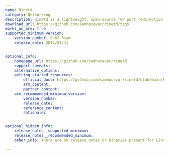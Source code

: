 ```yaml
---
name: Rinetd
category: Networking
description: Rinetd is a lightweight, open-source TCP port redirection server.
download_url: https://github.com/samhocevar/rinetd/tags
works_on_arm: true
supported_minimum_version: 
    version_number: 0.62.0sam
    release_date: 2016/01/11


optional_info:
    homepage_url: https://github.com/samhocevar/rinetd
    support_caveats:
    alternative_options: 
    getting_started_resources:
        official_docs: https://github.com/samhocevar/rinetd/blob/main/README.md
        arm_content:
        partner_content:
    arm_recommended_minimum_version:
        version_number:
        release_date:
        reference_content:
        rationale:


optional_hidden_info:
    release_notes__supported_minimum: 
    release_notes__recommended_minimum: 
    other_info: There are no release notes or binaries present for Linux/ARM64. Rinetd version 0.62.0sam is installed and tested on the Neoverse N1, using steps mentioned in [README.md](https://github.com/samhocevar/rinetd/blob/v0.62.0sam/README).

---
```

